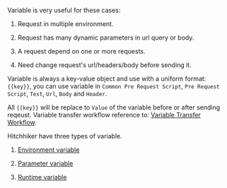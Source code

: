 Variable is very useful for these cases:

1. Request in multiple environment.

2. Request has many dynamic parameters in url query or body.

3. A request depend on one or more requests.

4. Need change request's url/headers/body before sending it.

Variable is always a key-value object and use with a uniform format: `{{key}}`, you can use variable in `Common Pre Request Script`, `Pre Request Script`, `Test`, `Url`, `Body` and `Header`.

All `{{key}}` will be replace to `Value` of the variable before or after sending reqeust. Variable transfer workflow reference to: [Variable Transfer Workflow](../Script/README.md).

Hitchhiker have three types of variable.

1. [Environment variable](Env_Var.md)

2. [Parameter variable](Param_Var.md)

3. [Runtime variable](Dynamic_Var.md)